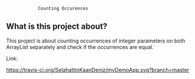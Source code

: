                 Counting Occurences


What is this project about?
--------------------
This project is about counting occurrences of integer parameters on both ArrayList separately and check
if the occurrences are equal.


Link:

https://travis-ci.org/SelahattinKaanDeniz/myDemoApp.svg?branch=master
